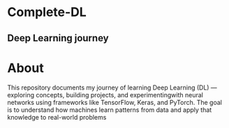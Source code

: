 # Complete-DL
## Deep Learning journey

# About
This repository documents my journey of learning Deep Learning (DL) — exploring concepts, building projects, and experimentingwith neural networks using
frameworks like TensorFlow, Keras, and PyTorch.
The goal is to understand how machines learn patterns from data and apply that knowledge to real-world problems
